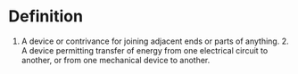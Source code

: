 # Definition

1.  A device or contrivance for joining adjacent ends or parts of
    anything. 2. A device permitting transfer of energy from one
    electrical circuit to another, or from one mechanical device to
    another.
